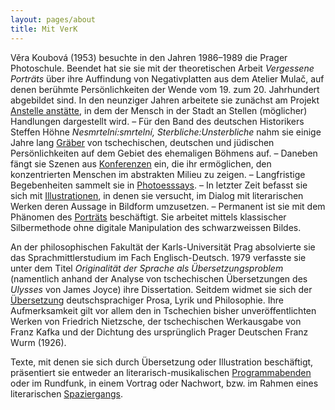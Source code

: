 ```yaml
---
layout: pages/about
title: Mit VerK
---
```

Věra Koubová (1953) besuchte in den Jahren 1986–1989 die Prager Photoschule. Beendet hat sie sie mit der theoretischen Arbeit <em>Vergessene Porträts</em> über ihre Auffindung von Negativplatten aus dem Atelier Mulač, auf denen berühmte Persönlichkeiten der Wende vom 19. zum 20. Jahrhundert abgebildet sind. In den neunziger Jahren arbeitete sie zunächst am Projekt <a href="Ausstellung/AnstelleAnstaette/Index.html">Anstelle anstätte</a>, in dem der Mensch in der Stadt an Stellen (möglicher) Handlungen dargestellt wird. – Für den Band des deutschen Historikers Steffen Höhne <em>Nesmrtelní:smrtelní, Sterbliche:Unsterbliche</em> nahm sie einige Jahre lang  <a href="Sterbliche/Index.html">Gräber</a> von tschechischen, deutschen und jüdischen Persönlichkeiten auf dem Gebiet des ehemaligen Böhmens auf. – Daneben fängt sie Szenen aus <a href="Konferenz/Index.html">Konferenzen</a> ein, die ihr ermöglichen, den konzentrierten Menschen im abstrakten Milieu zu zeigen. – Langfristige Begebenheiten sammelt sie in <a href="Photoessay/Index.html">Photoesssays</a>. –  In letzter Zeit befasst sie sich mit <a href="Illustration/Index.html">Illustrationen</a>, in denen sie versucht, im Dialog mit  literarischen Werken deren Aussage in Bildform umzusetzen. – Permanent ist sie mit dem Phänomen des <a href="Portrait/Index.html">Porträts</a> beschäftigt. Sie arbeitet mittels klassischer Silbermethode ohne digitale Manipulation des schwarzweissen Bildes.

An der philosophischen Fakultät der Karls-Universität Prag absolvierte sie das Sprachmittlerstudium im Fach Englisch-Deutsch. 1979 verfasste sie unter dem Titel <em>Originalität der Sprache als Übersetzungsproblem</em> (namentlich anhand der Analyse von tschechischen Übersetzungen des <em>Ulysses</em> von James Joyce) ihre Dissertation. Seitdem widmet sie sich der <a href="VonSpracheZuSprache.html">Übersetzung</a> deutschsprachiger Prosa, Lyrik und Philosophie. Ihre Aufmerksamkeit gilt vor allem den in Tschechien bisher unveröffentlichten Werken von Friedrich Nietzsche, der tschechischen Werkausgabe von Franz Kafka und der Dichtung des ursprünglich Prager Deutschen Franz Wurm (1926).

Texte, mit denen sie sich durch Übersetzung oder Illustration beschäftigt, präsentiert sie entweder an literarisch-musikalischen <a href="UeberTonInsWort/Index.html">Programmabenden</a> oder im Rundfunk, in einem Vortrag oder Nachwort, bzw. im Rahmen eines literarischen <a href="SpurenAmOrt.html">Spaziergangs</a>.
